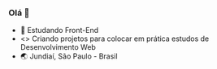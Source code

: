 ### Olá 👋

- 🌱 Estudando Front-End
- <> Criando projetos para colocar em prática estudos de Desenvolvimento Web
- 🌏 Jundiaí, São Paulo - Brasil
